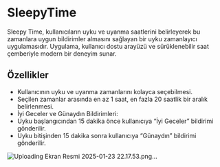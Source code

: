 # SleepyTime

Sleepy Time, kullanıcıların uyku ve uyanma saatlerini belirleyerek bu zamanlara uygun bildirimler almasını sağlayan bir uyku zamanlayıcı uygulamasıdır. Uygulama, kullanıcı dostu arayüzü ve sürüklenebilir saat çemberiyle modern bir deneyim sunar.

## Özellikler
- Kullanıcının uyku ve uyanma zamanlarını kolayca seçebilmesi.
- Seçilen zamanlar arasında en az 1 saat, en fazla 20 saatlik bir aralık belirlenmesi.
- İyi Geceler ve Günaydın Bildirimleri:
- Uyku başlangıcından 15 dakika önce kullanıcıya “İyi Geceler” bildirimi gönderilir.
- Uyku bitişinden 15 dakika sonra kullanıcıya “Günaydın” bildirimi gönderilir.

![Uploading Ekran Resmi 2025-01-23 22.17.53.png…]()
